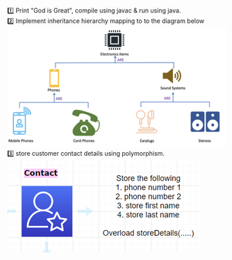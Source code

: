 :one: Print "God is Great", compile using javac & run using java.  
:two: Implement inheritance hierarchy mapping to to the diagram below
![inheritance](img/inheritance.png)  
:three: store customer contact details using polymorphism.  
![](img/a-poly.png)  
